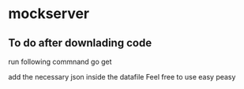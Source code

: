 # mockserver

## To do after downlading code 

run following commnand 
go get 

add the necessary json inside the datafile 
Feel free to use easy peasy
